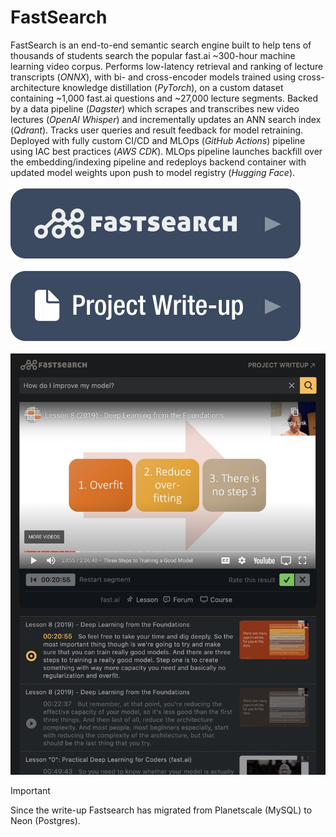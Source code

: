 # FastSearch

FastSearch is an end-to-end semantic search engine built to help tens of thousands of students search the popular fast.ai ~300-hour machine learning video corpus. Performs low-latency retrieval and ranking of lecture transcripts (_ONNX_), with bi- and cross-encoder models trained using cross-architecture knowledge distillation (_PyTorch_), on a custom dataset containing ~1,000 fast.ai questions and ~27,000 lecture segments. Backed by a data pipeline (_Dagster_) which scrapes and transcribes new video lectures (_OpenAl Whisper_) and incrementally updates an ANN search index (_Qdrant_). Tracks user queries and result feedback for model retraining. Deployed with fully custom CI/CD and MLOps (_GitHub Actions_) pipeline using IAC best practices (_AWS CDK_). MLOps pipeline launches backfill over the embedding/indexing pipeline and redeploys backend container with updated model weights upon push to model registry (_Hugging Face_).
<br></br>
<a href="http://fastsearch.danteoz.com">
<img src="https://github.com/DanteOz/fastsearch/blob/main/assets/btn-fastsearch.svg?sanitized=true"></a>
</a>
<br></br>
<a href="http://fastsearch.danteoz.com/writeup/scope.html">
<img src="https://github.com/DanteOz/fastsearch/blob/main/assets/btn-writeup.svg?sanitized=true"></a>
</a>
<br></br>
<a href="http://fastsearch.danteoz.com">
<img src="https://github.com/DanteOz/fastsearch/blob/main/frontend/public/writeup/img/fs-app.jpg?sanitized=true"></a>
</a>

> [!IMPORTANT]
> Since the write-up Fastsearch has migrated from Planetscale (MySQL) to Neon (Postgres).
